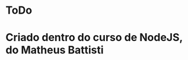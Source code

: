 <h1 styles="background-color:4169e1;">ToDo<h1>
  <p>Criado dentro do curso de NodeJS, do Matheus Battisti</p>
